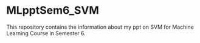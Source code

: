 # MLpptSem6_SVM
This repository contains the information about my ppt on SVM for Machine Learning Course in Semester 6.
